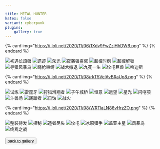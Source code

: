 ```yaml
---

title: METAL HUNTER
katex: false
variant: cyberpunk
plugins:
	gallery: true
---
```


{% card  img="https://i.loli.net/2020/11/06/1Xdv9FwZziHhDW6.png" %}
{% endcard %}

<div class="justified-gallery">

![初遇长颈兽](https://gitee.com/BAIDI-CODER/PicGo/raw/master/img/20201024152515.jpg)
![遗迹](https://i.loli.net/2020/11/08/Pum7XIpiGBgSrke.png)
![荣光](https://i.loli.net/2020/10/25/Q8ExtGXNVJ42rzi.png)
![夜袭强盗窝](https://i.loli.net/2020/10/25/AlHQaMRnWLzhGwE.png)
![超控时刻](https://i.loli.net/2020/10/25/53pjhQmPxl7UcOZ.png)
![超控解锁](https://i.loli.net/2020/11/01/bTV965zucD4EXZx.png)
![寻猎风暴鸟](https://i.loli.net/2020/11/01/ZgK3dUyaJ86YOEj.png)
![绳枪束缚](https://i.loli.net/2020/11/01/YG4IvXmTC5VjDrM.png)
![战术撤退](https://i.loli.net/2020/11/08/uMq1kC5QbtsfYE4.png)
![九死一生](https://i.loli.net/2020/11/08/A2tVsXkoI6Yh8Em.png)
![坟屯巨兽](https://i.loli.net/2020/11/06/1Xdv9FwZziHhDW6.png)
![哈迪斯](https://i.loli.net/2020/12/12/T1GwiohDmpFlUX7.png)

</div>

{% card  img="https://i.loli.net/2020/11/08/rkT5VelAvBRaUp8.png" %}
{% endcard %}

<div class="justified-gallery">

![试炼](https://i.loli.net/2020/10/25/CcahEO9upzUHIRw.png)
![雷霆牙](https://i.loli.net/2020/10/25/sfPGZBceEV2nwRp.png)
![狩猎滑翔者](https://i.loli.net/2020/10/25/5yVBlh1iUPYuJzo.png)
![子午城桥](https://i.loli.net/2020/10/25/FREWSPVfcbaCD95.png)
![惬意](https://i.loli.net/2020/11/01/HhKlnfpeDCAN8qG.png)
![远望](https://i.loli.net/2020/11/01/9XFm3KY74Hhenc8.png)
![星光](https://i.loli.net/2020/10/25/lnSMgQxG43epzV2.png)
![闪电颚](https://i.loli.net/2020/10/25/cfCDiRxtydLlHo1.png)
![斗兽场](https://i.loli.net/2020/11/21/5GdBqVU7KQX4xvZ.png)
![践踏者](https://i.loli.net/2020/11/21/xgEpSOJL1AwHi67.png)
![日蚀](https://i.loli.net/2020/11/21/Pi5IgyuaV2A4odW.png)
![战火](https://i.loli.net/2020/12/12/3FPu2DtNzq5vyhV.png)

</div>

{% card  img="https://i.loli.net/2020/11/08/WRTlaLN86vHrzZO.png" %}
{% endcard %}

<div class="justified-gallery">

![整装待发](https://i.loli.net/2020/11/08/zpno2tJGZBh9fvF.png)
![探秘](https://i.loli.net/2020/11/08/TOQpvxiNzE4moL8.png)
![造者尽头](https://i.loli.net/2020/11/08/QdDnvsyM8AJVBuP.png)
![坟屯](https://i.loli.net/2020/11/06/Vrx9qlOUj53QZNL.png)
![冰原猎手](https://i.loli.net/2020/10/25/o124mA73UPWd8RK.png)
![盖亚主星](https://i.loli.net/2020/12/12/CWmqeJ1B7UldNis.png)
![风暴鸟](https://i.loli.net/2020/12/12/9ngPGthFE7ayQ65.png)
![终焉之战](https://i.loli.net/2020/12/12/zb2ur3lG7HgjMOJ.png)

</div>

<button class="button is-success is-fullwidth"  href="./index.html" target="view_self" style="margin-top: 5px;">
<a href="./index.html" target="view_self">
    <span class="icon" style="color: black">
      <i class="fa fa-home" style="color: black"></i>
    </span>
    <span href="./index.html" target="view_self" style="color: black;">back to gallery</span>
</a>
</button>